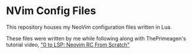 # NVim Config Files

This repository houses my NeoVim configuration files written in Lua.

These files were written by me while following along with ThePrimeagen's
tutorial video, ["0 to LSP: Neovim RC From Scratch"](https://www.youtube.com/watch?v=w7i4amO_zaE&t=287s)
